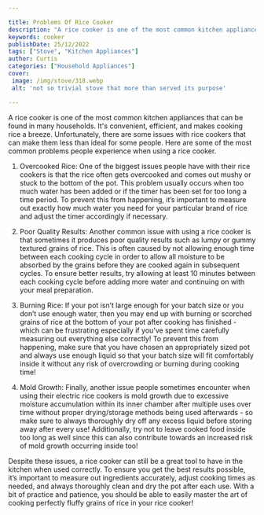 ```yaml
---

title: Problems Of Rice Cooker
description: "A rice cooker is one of the most common kitchen appliances that can be found in many households. It's convenient, efficient, and m...get more detail"
keywords: cooker
publishDate: 25/12/2022
tags: ["Stove", "Kitchen Appliances"]
author: Curtis
categories: ["Household Appliances"]
cover: 
 image: /img/stove/318.webp
 alt: 'not so trivial stove that more than served its purpose'

---
```


A rice cooker is one of the most common kitchen appliances that can be found in many households. It's convenient, efficient, and makes cooking rice a breeze. Unfortunately, there are some issues with rice cookers that can make them less than ideal for some people. Here are some of the most common problems people experience when using a rice cooker. 

1. Overcooked Rice: One of the biggest issues people have with their rice cookers is that the rice often gets overcooked and comes out mushy or stuck to the bottom of the pot. This problem usually occurs when too much water has been added or if the timer has been set for too long a time period. To prevent this from happening, it’s important to measure out exactly how much water you need for your particular brand of rice and adjust the timer accordingly if necessary. 

2. Poor Quality Results: Another common issue with using a rice cooker is that sometimes it produces poor quality results such as lumpy or gummy textured grains of rice. This is often caused by not allowing enough time between each cooking cycle in order to allow all moisture to be absorbed by the grains before they are cooked again in subsequent cycles. To ensure better results, try allowing at least 10 minutes between each cooking cycle before adding more water and continuing on with your meal preparation. 

3. Burning Rice: If your pot isn’t large enough for your batch size or you don’t use enough water, then you may end up with burning or scorched grains of rice at the bottom of your pot after cooking has finished - which can be frustrating especially if you’ve spent time carefully measuring out everything else correctly! To prevent this from happening, make sure that you have chosen an appropriately sized pot and always use enough liquid so that your batch size will fit comfortably inside it without any risk of overcrowding or burning during cooking time! 

4. Mold Growth: Finally, another issue people sometimes encounter when using their electric rice cookers is mold growth due to excessive moisture accumulation within its inner chamber after multiple uses over time without proper drying/storage methods being used afterwards - so make sure to always thoroughly dry off any excess liquid before storing away after every use! Additionally, try not to leave cooked food inside too long as well since this can also contribute towards an increased risk of mold growth occurring inside too!

Despite these issues, a rice cooker can still be a great tool to have in the kitchen when used correctly. To ensure you get the best results possible, it’s important to measure out ingredients accurately, adjust cooking times as needed, and always thoroughly clean and dry the pot after each use. With a bit of practice and patience, you should be able to easily master the art of cooking perfectly fluffy grains of rice in your rice cooker!
